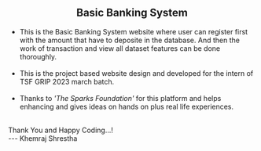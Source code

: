 <h2 align="center"><b>Basic Banking System</b></h2>

<ul>
  <li> This is the Basic Banking System website where user can register first with the amount that have to deposite in the database. And then the work of transaction and view all dataset features can be done thoroughly.
  </li> <br>
  
  <li>
    This is the project based website design and developed for the intern of TSF GRIP 2023 march batch.
  </li> <br>
  
  <li>
      Thanks to <i>'The Sparks Foundation'</i> for this platform and helps enhancing and 
gives ideas on hands on plus real life experiences.
  </li> <br>
</ul>

Thank You and Happy Coding...! <br>
--- Khemraj Shrestha

